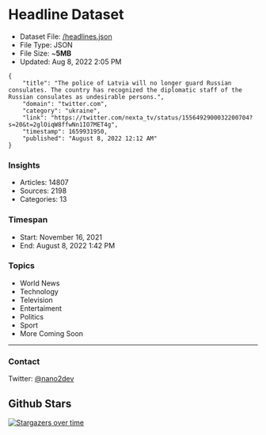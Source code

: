 # Headline Dataset

- Dataset File: [/headlines.json](https://raw.githubusercontent.com/fwd/news/master/headlines.json) 
- File Type: JSON
- File Size: ~**5MB**
- Updated: Aug 8, 2022 2:05 PM

```
{
    "title": "The police of Latvia will no longer guard Russian consulates. The country has recognized the diplomatic staff of the Russian consulates as undesirable persons.",
    "domain": "twitter.com",
    "category": "ukraine",
    "link": "https://twitter.com/nexta_tv/status/1556492900032200704?s=20&t=2glOiqW8ffwNn1IO7MET4g",
    "timestamp": 1659931950,
    "published": "August 8, 2022 12:12 AM"
}
```

### Insights

- Articles: 14807
- Sources: 2198
- Categories: 13

### Timespan

- Start: November 16, 2021
- End: August 8, 2022 1:42 PM

### Topics

- World News
- Technology
- Television
- Entertaiment
- Politics
- Sport
- More Coming Soon

---

### Contact 

Twitter: [@nano2dev](https://twitter.com/nano2dev)

## Github Stars

[![Stargazers over time](https://starchart.cc/fwd/news.svg)](https://starchart.cc/fwd/news)
	